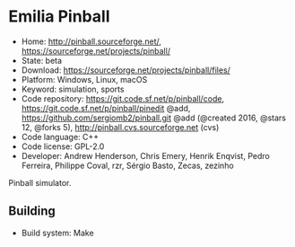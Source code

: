 # Emilia Pinball

- Home: http://pinball.sourceforge.net/, https://sourceforge.net/projects/pinball/
- State: beta
- Download: https://sourceforge.net/projects/pinball/files/
- Platform: Windows, Linux, macOS
- Keyword: simulation, sports
- Code repository: https://git.code.sf.net/p/pinball/code, https://git.code.sf.net/p/pinball/pinedit @add, https://github.com/sergiomb2/pinball.git @add (@created 2016, @stars 12, @forks 5), http://pinball.cvs.sourceforge.net (cvs)
- Code language: C++
- Code license: GPL-2.0
- Developer: Andrew Henderson, Chris Emery, Henrik Enqvist, Pedro Ferreira, Philippe Coval, rzr, Sérgio Basto, Zecas, zezinho

Pinball simulator.

## Building

- Build system: Make
